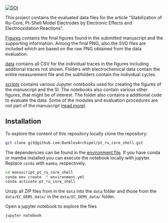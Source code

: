 [![DOI](https://zenodo.org/badge/DOI/10.5281/zenodo.14083383.svg)](https://doi.org/10.5281/zenodo.14083383)

This project contains the evaluated data files for the article
"Stabilization of Ru-Core, Pt-Shell Model Electrodes by Electronic Effects and Electrooxidation Reactions".

[Figures](./Figures/) contains the final figures found in the submitted manuscript and the supporting information.
Among the final PNG, also the SVG files are included which are based on the raw PNG obtained from the data evaluation.

[data](./data/) contains all CSV for the individual traces in the figures including additional traces not shown. Folders with electrochemical data contain the entire measurement file and the subfolders contain the individual cycles.

[scripts](./scripts/) contains various Jupyter notebooks used for creating the figures of the manuscript and the SI. The notebooks also contain various other figures, that might be of interest. The folder also contains a additional code to evaluate the data. Some of the modules and evaluation procedures are not part of the manuscript ([read more](./scripts/README.md)).

## Installation

To explore the content of this repository locally clone the repository:

```sh
git clone git@github.com:DunklesArchipel/pt_ru_core_shell.git
```

The dependencies can be found in the [environment file](environment.yml).
If you have conda or mamba installed you can execute the notebook locally with jupyter.
Replace `conda` with `mamba`, respectively.

```sh
cd manuscript_pt_ru_core_shell
conda env create -f environment.yml
conda activate pt_ru_core_shell
```

Unzip all ZIP files from in the `data` into the `data` folder and those from the `data/EC_DEMS_data/` in the `data/EC_DEMS_data/` folder.

Open a jupyter notebook to explore the files

```sh
jupyter notebook
```
